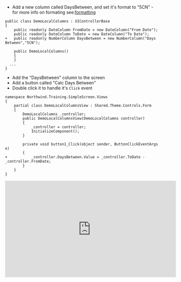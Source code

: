 ﻿* Add a new column called DaysBetween, and set it's format to "5CN" - for more info on formating see:[formatting](formatting.html)

```csdiff
public class DemoLocalColumns : UIControllerBase
{
    public readonly DateColumn FromDate = new DateColumn("From Date");
    public readonly DateColumn ToDate = new DateColumn("To Date");
+   public readonly NumberColumn DaysBetween = new NumberColumn("Days Between","5CN");

    public DemoLocalColumns()
    {
    }
  ...
}
```
* Add the "DaysBetween" column to the screen
* Add a button called "Calc Days Between"
* Double click it to handle it's `Click` event
```csdiff
namespace Northwind.Training.SimpleScreen.Views
{
    partial class DemoLocalColumnsView : Shared.Theme.Controls.Form
    {
        DemoLocalColumns _controller;
        public DemoLocalColumnsView(DemoLocalColumns controller)
        {
            _controller = controller;
            InitializeComponent();
        }

        private void button1_Click(object sender, ButtonClickEventArgs e)
        {
+           _controller.DaysBetween.Value = _controller.ToDate - _controller.FromDate;
        }
    }
}
```
<iframe width="560" height="315" src="https://www.youtube.com/embed/mbekDWnVAq8?list=PL1DEQjXG2xnKHKNIRzI4K6oZL-KulU-Vw" frameborder="0" allowfullscreen></iframe>


